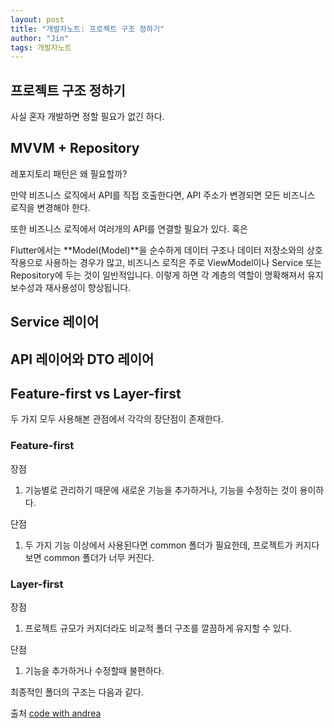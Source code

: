 ```yaml
---
layout: post
title: "개발자노트: 프로젝트 구조 정하기"
author: "Jin"
tags: 개발자노트
---
```


## 프로젝트 구조 정하기

사실 혼자 개발하면 정할 필요가 없긴 하다.

## MVVM + Repository

레포지토리 패턴은 왜 필요할까?

만약 비즈니스 로직에서 API를 직접 호출한다면, API 주소가 변경되면 모든 비즈니스 로직을 변경해야 한다.

또한 비즈니스 로직에서 여러개의 API를 연결할 필요가 있다. 혹은

Flutter에서는 **Model(Model)**을 순수하게 데이터 구조나 데이터 저장소와의 상호작용으로 사용하는 경우가 많고, 비즈니스 로직은 주로 ViewModel이나 Service 또는 Repository에 두는 것이 일반적입니다. 이렇게 하면 각 계층의 역할이 명확해져서 유지보수성과 재사용성이 향상됩니다.

## Service 레이어


## API 레이어와 DTO 레이어



## Feature-first vs Layer-first

두 가지 모두 사용해본 관점에서 각각의 장단점이 존재한다.

### Feature-first

장점

1. 기능별로 관리하기 때문에 새로운 기능을 추가하거나, 기능을 수정하는 것이 용이하다.

단점

1. 두 가지 기능 이상에서 사용된다면 common 폴더가 필요한데, 프로젝트가 커지다보면 common 폴더가 너무 커진다.

### Layer-first

장점

1. 프로젝트 규모가 커지더라도 비교적 폴더 구조를 깔끔하게 유지할 수 있다.

단점

1. 기능을 추가하거나 수정할때 불편하다.

최종적인 폴더의 구조는 다음과 같다.



출처 [code with andrea](https://codewithandrea.com/tutorials/) 